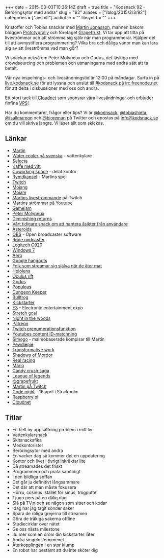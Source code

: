 +++
date = 2015-03-03T10:26:14Z
draft = true
title = "Kodsnack 92 - Beröringsytor med andra"
slug = "92"
aliases = ["/blog/2015/3/3/92"]
categories = ["avsnitt"]
audiofile = ""
libsynid = ""
+++

Kristoffer och Tobias snackar med [Martin Jonasson](http://twitter.com/grapefrukt), mannen bakom bloggen [Prototyprally](prototyprally.com) och företaget [Grapefrukt](grapefrukt.com). Vi tar upp att titta på liveströmmar och att strömma sig själv när man programmerar. Hjälper det till att avmystifiera programmering? Vilka bra och dåliga vanor man kan lära sig av att liveströmma vad man gör?

Vi snackar också om Peter Molyneux och Godus, det läskiga med crowdsourcing och problemen och utmaningarna med andra sätt att ta betalt.

Vår nya inspelnings- och livesändningstid är 12:00 på måndagar. Surfa in på [live.kodsnack.se](http://live.kodsnack.se) för att lyssna och anslut till [#kodsnack på irc.freenode.net](irc://irc.freenode.net:+7000/kodsnack) för att delta i diskussioner med oss och andra.

Ett stort tack till [Cloudnet](http://www.cloudnet.se) som sponsrar våra livesändningar och erbjuder finfina  [VPS](http://en.wikipedia.org/wiki/Virtual_private_server)!

Har du kommentarer, frågor eller tips? Vi är [@kodnsack](https://www.twitter.com/kodsnack), [@tobiashieta](https://www.twitter.com/tobiashieta), [@isallmaroon](https://www.twitter.com/isallmaroon) och [@bjoreman](https://www.twitter.com/bjoreman) på Twitter och epostas på [info@kodsnack.se](mailto:info@kodsnack.se) om du vill skriva längre. Vi läser allt som skickas.

## Länkar ##
*  [Martin](http://twitter.com/grapefrukt)
* [Water cooler på svenska](https://www.google.se/search?q=vattenkylare&client=safari&rls=en&tbm=isch&tbo=u&source=univ&sa=X&ei=e6HnVKjKEcPMyAO634DIDQ&ved=0CDwQsAQ&biw=1063&bih=900) - vattenkylare
* [Selecta](http://www.selecta.se/Home/)
* [Kaffe med vitt](http://matkalkyl.se/se-vittpulvertillkaffe35fett.php)
* [Coworking space](http://en.wikipedia.org/wiki/Coworking) - delat kontor
* [Rymdkapsel](http://rymdkapsel.com/) - Martins spel
* [Twitch](http://www.twitch.tv/)
* [Mojang](http://en.wikipedia.org/wiki/Mojang)
* [Mojam](http://minecraft.gamepedia.com/Mojam)
* [Martins liveströmmande](http://www.twitch.tv/grpfrkt/) på Twitch
* [Martins strömmar på Youtube](https://www.youtube.com/user/grapefrukt)
* [Gamejam](http://en.wikipedia.org/wiki/Peter_Molyneux)
* [Peter Molyneux](http://en.wikipedia.org/wiki/Diminishing_returns)
* [Diminishing returns](http://kodsnack.se/90/)
* [Vårt tidigare snack om att hantera åsikter från användare](http://en.wikipedia.org/wiki/Asteroids_%28video_game%29)
* [Asteroids](https://obsproject.com/)
* [OBS](http://www.rode.com/microphones/podcaster) - Open broadcaster software
* [Røde podcaster](http://www.logitech.com/sv-se/product/hd-pro-webcam-c920)
* [Logitech C920](http://en.wikipedia.org/wiki/Windows_7)
* [Windows 7](http://en.wikipedia.org/wiki/Windows_Aero)
* [Aero](http://en.wikipedia.org/wiki/Google_Hangouts)
* [Google hangouts](http://www.bbc.com/news/magazine-31130947)
* [Folk som streamar sig själva när de äter mat](http://en.wikipedia.org/wiki/Windows_Holographic#Microsoft_HoloLens)
* [Hololens](http://en.wikipedia.org/wiki/Oculus_Rift)
* [Oculus rift](http://en.wikipedia.org/wiki/Godus)
* [Godus](http://en.wikipedia.org/wiki/Populous)
* [Populous](http://en.wikipedia.org/wiki/Dungeon_Keeper)
* [Dungeon Keeper](http://en.wikipedia.org/wiki/Bullfrog_Productions)
* [Bullfrog](http://en.wikipedia.org/wiki/Kickstarter)
* [Kickstarter](http://en.wikipedia.org/wiki/Electronic_Entertainment_Expo)
* [E3](https://www.kickstarter.com/help/search?utf8=%E2%9C%93&term=what+are+stretch+goals%3F) - Electronic entertainment expo
* [Stretch goal](http://www.nightinthewoods.com/)
* [Night in the woods](https://www.patreon.com/)
* [Patreon](http://www.twitch.tv/p/partners)
* [Twitch prenumerationsfunktion](https://support.google.com/youtube/answer/2797370?hl=sv)
* [Youtubes content ID-matchning](http://simogo.com/)
* [Simogo](http://en.wikipedia.org/wiki/PewDiePie) - malmöbaserade kompisar till Martin
* [Pewdiepie](http://en.wikipedia.org/wiki/Transformation_%28law%29)
* [Transformative work](http://en.wikipedia.org/wiki/Shadows_of_Mordor)
* [Shadows of Mordor](http://en.wikipedia.org/wiki/Real_Racing)
* [Real racing](http://en.wikipedia.org/wiki/Mario)
* [Mario](http://en.wikipedia.org/wiki/Candy_Crush_Saga)
* [Candy crush saga](http://en.wikipedia.org/wiki/League_of_Legends)
* [League of legends](https://twitter.com/grapefrukt)
* [@grapefrukt](http://grapefrukt.com/)
* [Martin på Twitch](http://www.twitch.tv/grpfrkt/)
* [Code night](http://event.computersweden.se/codenight/) - 16 april i Stockholm
* [Raspberry pi](http://www.raspberrypi.org/help/what-is-a-raspberry-pi/)
* [Cloudnet](http://www.cloudnet.se/)

## Titlar ##
* En helt ny uppsättning problem i mitt liv
* Vattenkylarsnack
* Skitsnacksfika
* Medkontorister
* Beröringsytor med andra
* En vacker dag så kommer det en uppdatering
* Kontor och livet i övrigt inkräktar lite
* Då streamades det friskt
* Programmera och prata samtidigt
* I den bildliga soffan
* Det går ju definitivt långsammare
* Det där att man måste fokusera
* Hörru, cosinus istället för sinus, trögputte!
* Tjugo pers på en dålig dag
* Slå på TV:n och se någon som sitter och kodar
* Idag har jag tagit sönder saker
* Spara de roliga grejerna till streamen
* Göra de tråkiga sakerna offline
* Studiecirklar över nätet
* Ge oss nästa milestone
* Ju mer som en dröm din kickstarter låter
* Andra singeln-fenomenet
* Återkopplingen i en stor klump
* En robot har bestämt att du inte sköter dig